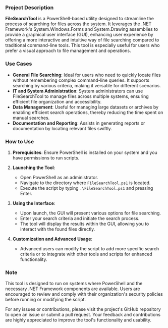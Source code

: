 ### Project Description

**FileSearchTool** is a PowerShell-based utility designed to streamline the process of searching for files across the system. It leverages the .NET Framework's System.Windows.Forms and System.Drawing assemblies to provide a graphical user interface (GUI), enhancing user experience by offering a more interactive and intuitive way of file searching compared to traditional command-line tools. This tool is especially useful for users who prefer a visual approach to file management and operations.

### Use Cases

- **General File Searching**: Ideal for users who need to quickly locate files without remembering complex command-line queries. It supports searching by various criteria, making it versatile for different scenarios.
- **IT and System Administration**: System administrators can use FileSearchTool to manage files across multiple systems, ensuring efficient file organization and accessibility.
- **Data Management**: Useful for managing large datasets or archives by enabling efficient search operations, thereby reducing the time spent on manual searches.
- **Documentation and Reporting**: Assists in generating reports or documentation by locating relevant files swiftly.

### How to Use

1. **Prerequisites**: Ensure PowerShell is installed on your system and you have permissions to run scripts.

2. **Launching the Tool**:
    - Open PowerShell as an administrator.
    - Navigate to the directory where `FileSearchTool.ps1` is located.
    - Execute the script by typing `.\FileSearchTool.ps1` and pressing Enter.

3. **Using the Interface**:
    - Upon launch, the GUI will present various options for file searching.
    - Enter your search criteria and initiate the search process.
    - The tool will display the results within the GUI, allowing you to interact with the found files directly.

4. **Customization and Advanced Usage**:
    - Advanced users can modify the script to add more specific search criteria or to integrate with other tools and scripts for enhanced functionality.

### Note

This tool is designed to run on systems where PowerShell and the necessary .NET Framework components are available. Users are encouraged to review and comply with their organization's security policies before running or modifying the script.

For any issues or contributions, please visit the project's GitHub repository to open an issue or submit a pull request. Your feedback and contributions are highly appreciated to improve the tool's functionality and usability.
